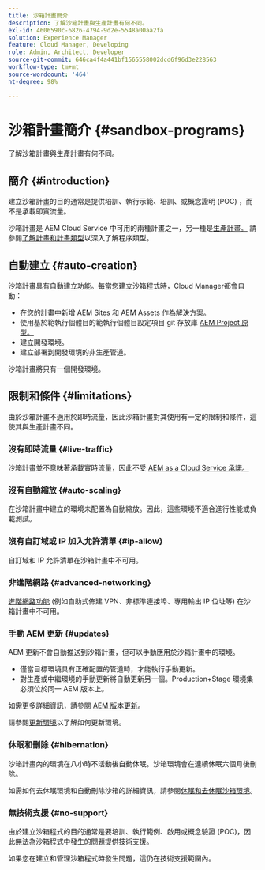 ```yaml
---
title: 沙箱計畫簡介
description: 了解沙箱計畫與生產計畫有何不同。
exl-id: 4606590c-6826-4794-9d2e-5548a00aa2fa
solution: Experience Manager
feature: Cloud Manager, Developing
role: Admin, Architect, Developer
source-git-commit: 646ca4f4a441bf1565558002dcd6f96d3e228563
workflow-type: tm+mt
source-wordcount: '464'
ht-degree: 98%

---
```



# 沙箱計畫簡介 {#sandbox-programs}

了解沙箱計畫與生產計畫有何不同。

## 簡介 {#introduction}

建立沙箱計畫的目的通常是提供培訓、執行示範、培訓、或概念證明 (POC) ，而不是承載即實流量。

沙箱計畫是 AEM Cloud Service 中可用的兩種計畫之一，另一種是[生產計畫。](introduction-production-programs.md) 請參閱[了解計畫和計畫類型](/help/implementing/cloud-manager/getting-access-to-aem-in-cloud/program-types.md)以深入了解程序類型。

## 自動建立 {#auto-creation}

沙箱計畫具有自動建立功能。每當您建立沙箱程式時，Cloud Manager都會自動：

* 在您的計畫中新增 AEM Sites 和 AEM Assets 作為解決方案。
* 使用基於範執行個體目的範執行個體目設定項目 git 存放庫 [AEM Project 原型。](https://experienceleague.adobe.com/docs/experience-manager-core-components/using/developing/archetype/overview.html?lang=zh-Hant)
* 建立開發環境。
* 建立部署到開發環境的非生產管道。

沙箱計畫將只有一個開發環境。

## 限制和條件 {#limitations}

由於沙箱計畫不適用於即時流量，因此沙箱計畫對其使用有一定的限制和條件，這使其與生產計畫不同。

### 沒有即時流量 {#live-traffic}

沙箱計畫並不意味著承載實時流量，因此不受 [AEM as a Cloud Service 承諾。](https://www.adobe.com/tw/legal/service-commitments.html)

### 沒有自動縮放 {#auto-scaling}

在沙箱計畫中建立的環境未配置為自動縮放。因此，這些環境不適合進行性能或負載測試。

### 沒有自訂域或 IP 加入允許清單 {#ip-allow}

自訂域和 IP 允許清單在沙箱計畫中不可用。

### 非進階網路 {#advanced-networking}

[進階網路功能](/help/security/configuring-advanced-networking.md) (例如自助式佈建 VPN、非標準連接埠、專用輸出 IP 位址等) 在沙箱計畫中不可用。

### 手動 AEM 更新 {#updates}

AEM 更新不會自動推送到沙箱計畫，但可以手動應用於沙箱計畫中的環境。

* 僅當目標環境具有正確配置的管道時，才能執行手動更新。
* 對生產或中繼環境的手動更新將自動更新另一個。Production+Stage 環境集必須位於同一 AEM 版本上。

如需更多詳細資訊，請參閱 [AEM 版本更新](/help/implementing/deploying/aem-version-updates.md)。

請參閱[更新環境](/help/implementing/cloud-manager/manage-environments.md#updating-dev-environment)以了解如何更新環境。

### 休眠和刪除 {#hibernation}

沙箱計畫內的環境在八小時不活動後自動休眠。沙箱環境會在連續休眠六個月後刪除。

如需如何去休眠環境和自動刪除沙箱的詳細資訊，請參閱[休眠和去休眠沙箱環境](/help/implementing/cloud-manager/getting-access-to-aem-in-cloud/hibernating-environments.md)。

### 無技術支援 {#no-support}

由於建立沙箱程式的目的通常是要培訓、執行範例、啟用或概念驗證 (POC)，因此無法為沙箱程式中發生的問題提供技術支援。

如果您在建立和管理沙箱程式時發生問題，這仍在技術支援範圍內。
